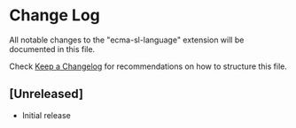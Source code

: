 # Change Log

All notable changes to the "ecma-sl-language" extension will be documented in this file.

Check [Keep a Changelog](http://keepachangelog.com/) for recommendations on how to structure this file.

## [Unreleased]

- Initial release
